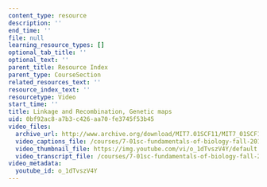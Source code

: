 ```yaml
---
content_type: resource
description: ''
end_time: ''
file: null
learning_resource_types: []
optional_tab_title: ''
optional_text: ''
parent_title: Resource Index
parent_type: CourseSection
related_resources_text: ''
resource_index_text: ''
resourcetype: Video
start_time: ''
title: Linkage and Recombination, Genetic maps
uid: 0bf92ac8-a7b3-c426-aa70-fe3745f53b45
video_files:
  archive_url: http://www.archive.org/download/MIT7.01SCF11/MIT7_01SCF11_track03_300k.mp4
  video_captions_file: /courses/7-01sc-fundamentals-of-biology-fall-2011/438fc1fffa2052249cbb22ddf4bbeb43_o_1dTvszV4Y.vtt
  video_thumbnail_file: https://img.youtube.com/vi/o_1dTvszV4Y/default.jpg
  video_transcript_file: /courses/7-01sc-fundamentals-of-biology-fall-2011/dd6030e7740454151c0bb0814b3bfb49_o_1dTvszV4Y.pdf
video_metadata:
  youtube_id: o_1dTvszV4Y
---
```

